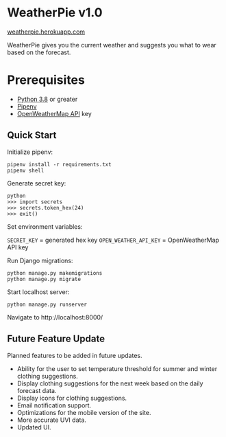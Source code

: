 # WeatherPie v1.0

[weatherpie.herokuapp.com](https://weatherpie.herokuapp.com/)

WeatherPie gives you the current weather and suggests you what to wear based on the forecast.

# Prerequisites
* [Python 3.8](https://www.python.org/downloads/) or greater
* [Pipenv](https://pypi.org/project/pipenv/)
* [OpenWeatherMap API](https://openweathermap.org/api) key

## Quick Start
Initialize pipenv:

```
pipenv install -r requirements.txt
pipenv shell
```
Generate secret key:

```
python
>>> import secrets
>>> secrets.token_hex(24)
>>> exit()
```

Set environment variables:

`SECRET_KEY` = generated hex key
`OPEN_WEATHER_API_KEY` = OpenWeatherMap API key

Run Django migrations:
```
python manage.py makemigrations
python manage.py migrate
```
Start localhost server:
```
python manage.py runserver
```
Navigate to http://localhost:8000/

## Future Feature Update

Planned features to be added in future updates.

* Ability for the user to set temperature threshold for summer and winter clothing suggestions.
* Display clothing suggestions for the next week based on the daily forecast data.
* Display icons for clothing suggestions.
* Email notification support.
* Optimizations for the mobile version of the site.
* More accurate UVI data.
* Updated UI.
